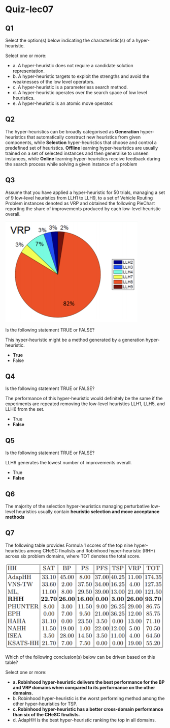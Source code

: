 # Quiz-lec07

## Q1

Select the option(s) below indicating the characteristic(s) of a hyper-heuristic.

Select one or more:

-   a. A hyper-heuristic does not require a candidate solution representation.
-   b. A hyper-heuristic targets to exploit the strengths and avoid the weaknesses of the low level operators.
-   c. A hyper-heuristic is a parameterless search method.
-   d. A hyper-heuristic operates over the search space of low level heuristics.
-   e. A hyper-heuristic is an atomic move operator.

##  Q2

The hyper-heuristics can be broadly categorised as **Generation** hyper-heuristics that automatically construct new heuristics from given components, while **Selection** hyper-heuristics that choose and control a predefined set of heuristics. **Offline** learning hyper-heuristics are usually trained on a set of selected instances and then generalise to unseen instances, while **Online** learning hyper-heuristics receive feedback during the search process while solving a given instance of a problem



## Q3

Assume that you have applied a hyper-heuristic for 50 trials, managing a set of 9 low-level heuristics from LLH1 to LLH9, to a set of Vehicle Routing Problem instances denoted as VRP and obtained the following PieChart reporting the share of improvements produced by each low-level heuristic overall.

<img src="assets/Screenshot 2024-05-19 at 15.12.02.png" alt="Screenshot 2024-05-19 at 15.12.02" style="zoom:50%;" />

Is the following statement TRUE or FALSE?

This hyper-heuristic might be a method generated by a generation hyper-heuristic.

-   **True**
-   False 

## Q4

Is the following statement TRUE or FALSE?

The performance of this hyper-heuristic would definitely be the same if the experiments are repeated removing the low-level heuristics LLH1, LLH5, and LLH6 from the set.

-   True
-   **False** 

## Q5

Is the following statement TRUE or FALSE?

LLH9 generates the lowest number of improvements overall.

-   True
-   **False** 

## Q6

The majority of the selection hyper-heuristics managing perturbative low-level heuristics usually contain **heuristic selection and move acceptance methods**

## Q7

The following table provides Formula 1 scores of the top nine hyper-heuristics among CHeSC finalists and Robinhood hyper-heuristic (RHH) across six problem domains, where TOT denotes the total score. 

<img src="assets/Screenshot 2024-05-19 at 15.13.53.png" alt="Screenshot 2024-05-19 at 15.13.53" style="zoom:50%;" />

Which of the following conclusion(s) below can be driven based on this table?

Select one or more:

-   **a. Robinhood hyper-heuristic delivers the best performance for the BP and VRP domains when compared to its performance on the other domains.**
-   b. Robinhood hyper-heuristic is the worst performing method among the other hyper-heuristics for TSP.
-   **c. Robinhood hyper-heuristic has a better cross-domain performance than six of the CHeSC finalists.**
-   d. AdapHH is the best hyper-heuristic ranking the top in all domains.

